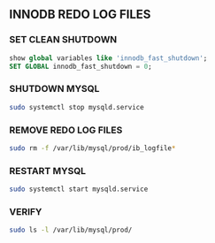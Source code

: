 ## INNODB REDO LOG FILES

### SET CLEAN SHUTDOWN
```sql
show global variables like 'innodb_fast_shutdown';
SET GLOBAL innodb_fast_shutdown = 0;
```

### SHUTDOWN MYSQL
```sh
sudo systemctl stop mysqld.service
```

### REMOVE REDO LOG FILES
```sh
sudo rm -f /var/lib/mysql/prod/ib_logfile*
```

### RESTART MYSQL  
```sh
sudo systemctl start mysqld.service
```

### VERIFY
```sh
sudo ls -l /var/lib/mysql/prod/
```
